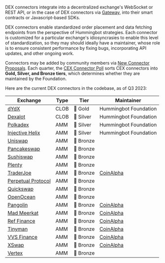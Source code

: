 DEX connectors integrate into a decentralized exchange's WebSocket or REST API, or in the case of DEX connectors via [Gateway](/gateway), into their smart contracts or Javascript-based SDKs. 

DEX connectors enable standardized order placement and data fetching endpoints from the perspective of Hummingbot strategies. Each connector is customized for a particular exchange's idiosyncrasies to enable this level of standardization, so they may should ideally have a maintainer, whose role is to ensure consistent performance by fixing bugs, incorporating API updates, and other ongoing work.

Connectors may be added by community members via [New Connector Proposals](/governance/proposals). Each quarter, the [CEX Connector Poll](/governance/polls) sorts CEX connectors into **Gold, Silver, and Bronze tiers**, which determines whether they are maintained by the Foundation.

Here are the current DEX connectors in the codebase, as of Q3 2023:

| Exchange | Type | Tier | Maintainer |
|----------|------|------|------------|
| [dYdX](../exchanges/dydx.md) | CLOB | 🥇 Gold | Hummingbot Foundation |
| [Dexalot](../exchanges/dexalot.md) | CLOB | 🥈 Silver | Hummingbot Foundation |
| [Polkadex](../exchanges/polkadex.md) | AMM | 🥈 Silver | Hummingbot Foundation |
| [Injective Helix](../exchanges/injective.md) | AMM | 🥈 Silver | Hummingbot Foundation |
| [Uniswap](../exchanges/uniswap.md) | AMM | 🥉 Bronze |  |
| [Pancakeswap](../exchanges/pancakeswap.md) | AMM | 🥉 Bronze |  |
| [Sushiswap](../exchanges/sushiswap.md) | AMM | 🥉 Bronze
| [Plenty](../exchanges/plenty.md) | AMM | 🥉 Bronze
| [TraderJoe](../exchanges/traderjoe.md) | AMM | 🥉 Bronze | [CoinAlpha](https://coinalpha.com) |
| [Perpetual Protocol](../exchanges/perp.md) | AMM | 🥉 Bronze
| [Quickswap](../exchanges/quickswap.md) | AMM | 🥉 Bronze
| [OpenOcean](../exchanges/openocean.md) | AMM | 🥉 Bronze
| [Pangolin](../exchanges/pangolin.md) | AMM | 🥉 Bronze | [CoinAlpha](https://coinalpha.com) | 
| [Mad Meerkat](../exchanges/mad-meerkat.md) | AMM | 🥉 Bronze | [CoinAlpha](https://coinalpha.com) | 
| [Ref Finance](../exchanges/ref.md) | AMM | 🥉 Bronze | [CoinAlpha](https://coinalpha.com) |
| [Tinyman](../exchanges/tinyman.md) | AMM | 🥉 Bronze | [CoinAlpha](https://coinalpha.com) |
| [VVS Finance](../exchanges/vvs.md) | AMM | 🥉 Bronze | [CoinAlpha](https://coinalpha.com) |
| [XSwap](../exchanges/xswap.md) | AMM | 🥉 Bronze | [CoinAlpha](https://coinalpha.com) |
| [Vertex](../exchanges/vertex.md) | AMM | 🥉 Bronze





